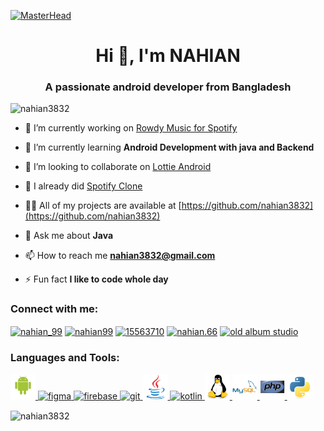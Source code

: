 [![MasterHead](https://1.bp.blogspot.com/-7A4WynwLsMw/XbBpCXG8fHI/AAAAAAAAMt4/uOa1bpLskYgrwGbllhSu2SDj_Mig8SXJQCLcBGAsYHQ/s1600/2000_600px.gif)](https://crisisstudio.com)

<h1 align="center">Hi 👋, I'm NAHIAN</h1>
<h3 align="center">A passionate android developer from Bangladesh</h3>


<p align="left"> <img src="https://komarev.com/ghpvc/?username=nahian3832&label=Profile%20views&color=0e75b6&style=flat" alt="nahian3832" /> </p>

- 🔭 I’m currently working on [Rowdy Music for Spotify](https://github.com/nahian3832/rowdy_music)

- 🌱 I’m currently learning **Android Development with java and Backend**

- 👯 I’m looking to collaborate on [Lottie Android](https://github.com/airbnb/lottie-android)

- 🤝 I already did [Spotify Clone](https://github.com/nahian3832/Spotify-Clone)

- 👨‍💻 All of my projects are available at [https://github.com/nahian3832](https://github.com/nahian3832)

- 💬 Ask me about **Java**

- 📫 How to reach me **nahian3832@gmail.com**

- ⚡ Fun fact **I like to code whole day**

<h3 align="left">Connect with me:</h3>
<p align="left">
<a href="https://twitter.com/nahian_99" target="blank"><img align="center" src="https://raw.githubusercontent.com/rahuldkjain/github-profile-readme-generator/master/src/images/icons/Social/twitter.svg" alt="nahian_99" height="30" width="40" /></a>
<a href="https://linkedin.com/in/nahian99" target="blank"><img align="center" src="https://raw.githubusercontent.com/rahuldkjain/github-profile-readme-generator/master/src/images/icons/Social/linked-in-alt.svg" alt="nahian99" height="30" width="40" /></a>
<a href="https://stackoverflow.com/users/15563710" target="blank"><img align="center" src="https://raw.githubusercontent.com/rahuldkjain/github-profile-readme-generator/master/src/images/icons/Social/stack-overflow.svg" alt="15563710" height="30" width="40" /></a>
<a href="https://fb.com/nahian.66" target="blank"><img align="center" src="https://raw.githubusercontent.com/rahuldkjain/github-profile-readme-generator/master/src/images/icons/Social/facebook.svg" alt="nahian.66" height="30" width="40" /></a>
<a href="https://www.youtube.com/c/old album studio" target="blank"><img align="center" src="https://raw.githubusercontent.com/rahuldkjain/github-profile-readme-generator/master/src/images/icons/Social/youtube.svg" alt="old album studio" height="30" width="40" /></a>
</p>

<h3 align="left">Languages and Tools:</h3>
<p align="left"> <a href="https://developer.android.com" target="_blank" rel="noreferrer"> <img src="https://raw.githubusercontent.com/devicons/devicon/master/icons/android/android-original-wordmark.svg" alt="android" width="40" height="40"/> </a> <a href="https://www.figma.com/" target="_blank" rel="noreferrer"> <img src="https://www.vectorlogo.zone/logos/figma/figma-icon.svg" alt="figma" width="40" height="40"/> </a> <a href="https://firebase.google.com/" target="_blank" rel="noreferrer"> <img src="https://www.vectorlogo.zone/logos/firebase/firebase-icon.svg" alt="firebase" width="40" height="40"/> </a> <a href="https://git-scm.com/" target="_blank" rel="noreferrer"> <img src="https://www.vectorlogo.zone/logos/git-scm/git-scm-icon.svg" alt="git" width="40" height="40"/> </a> <a href="https://www.java.com" target="_blank" rel="noreferrer"> <img src="https://raw.githubusercontent.com/devicons/devicon/master/icons/java/java-original.svg" alt="java" width="40" height="40"/> </a> <a href="https://kotlinlang.org" target="_blank" rel="noreferrer"> <img src="https://www.vectorlogo.zone/logos/kotlinlang/kotlinlang-icon.svg" alt="kotlin" width="40" height="40"/> </a> <a href="https://www.linux.org/" target="_blank" rel="noreferrer"> <img src="https://raw.githubusercontent.com/devicons/devicon/master/icons/linux/linux-original.svg" alt="linux" width="40" height="40"/> </a> <a href="https://www.mysql.com/" target="_blank" rel="noreferrer"> <img src="https://raw.githubusercontent.com/devicons/devicon/master/icons/mysql/mysql-original-wordmark.svg" alt="mysql" width="40" height="40"/> </a> <a href="https://www.php.net" target="_blank" rel="noreferrer"> <img src="https://raw.githubusercontent.com/devicons/devicon/master/icons/php/php-original.svg" alt="php" width="40" height="40"/> </a> <a href="https://www.python.org" target="_blank" rel="noreferrer"> <img src="https://raw.githubusercontent.com/devicons/devicon/master/icons/python/python-original.svg" alt="python" width="40" height="40"/> </a> </p>

<p><img align="center" src="https://github-readme-streak-stats.herokuapp.com/?user=nahian3832&" alt="nahian3832" /></p>
